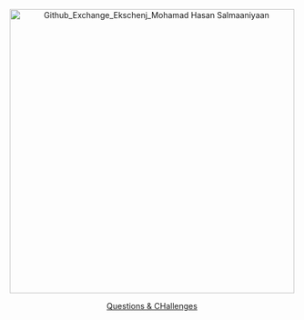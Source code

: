 <p align="center">
  <a href='https://github.com/mohamadhasansalmaaniyaan72/Questions-CHallenges/issues'>
  <img width="500" alt="Github_Exchange_Ekschenj_Mohamad Hasan Salmaaniyaan" src="https://github.com/mohamadhasansalmaaniyaan72/Questions-CHallenges/releases/download/main/Questions-CHallenges.jpg" />
  </a>
</p>

<p align="center">
  <a href='https://github.com/mohamadhasansalmaaniyaan72/Questions-CHallenges/issues'>
    Questions & CHallenges
</p>

